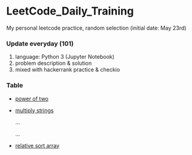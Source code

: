 # LeetCode_Daily_Training
My personal leetcode practice, random selection (initial date: May 23rd)
### Update everyday (101)
1) language: Python 3 (Jupyter Notebook)
2) problem description & solution 
3) mixed with hackerrank practice & checkio
### Table
* [power of two](https://github.com/xlyue92/LeetCode_Daily_Training/blob/master/%20power%20of%20two.ipynb)
* [multiply strings](https://github.com/xlyue92/LeetCode_Daily_Training/blob/master/multiply%20strings.ipynb)

     ...
     
     ...
   
* [relative sort array](https://github.com/xlyue92/LeetCode_Daily_Training/blob/master/relative%20sort%20array.ipynb)
